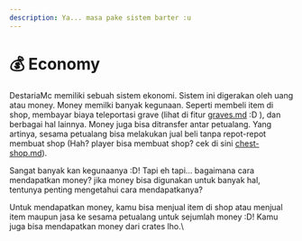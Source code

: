 ```yaml
---
description: Ya... masa pake sistem barter :u
---
```


# 💰 Economy

DestariaMc memiliki sebuah sistem ekonomi. Sistem ini digerakan oleh uang atau money. Money memilki banyak kegunaan. Seperti membeli item di shop, membayar biaya teleportasi grave (lihat di fitur [graves.md](../graves.md "mention") :D ), dan berbagai hal lainnya. Money juga bisa ditransfer antar petualang. Yang artinya, sesama petualang bisa melakukan jual beli tanpa repot-repot membuat shop (Hah? player bisa membuat shop? cek di sini [chest-shop.md](../../fitur-unik/chest-shop.md "mention")).&#x20;

Sangat banyak kan kegunaanya :D! Tapi eh tapi... bagaimana cara mendapatkan money? jika money bisa digunakan untuk banyak hal, tentunya penting mengetahui cara mendapatkanya?

Untuk mendapatkan money, kamu bisa menjual item di shop atau menjual item maupun jasa ke sesama petualang untuk sejumlah money :D! Kamu juga bisa mendapatkan money dari crates lho.\
